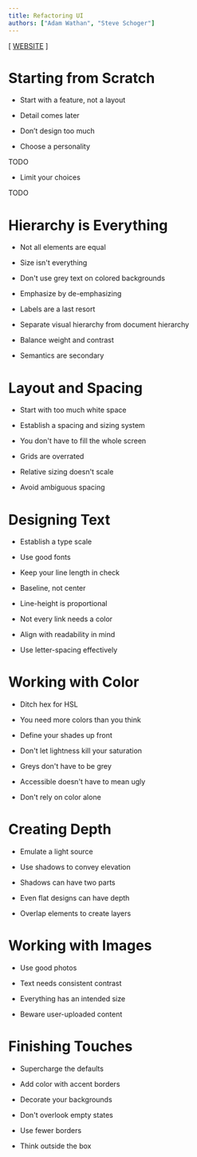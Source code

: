 ```yaml
---
title: Refactoring UI
authors: ["Adam Wathan", "Steve Schoger"]
---
```


[ [WEBSITE](https://www.refactoringui.com) ]

# Starting from Scratch

- Start with a feature, not a layout

- Detail comes later

- Don’t design too much

<mimor src="refactoring-ui/01-starting-from-scratch.mimor" />

- Choose a personality

TODO

<mimor src="refactoring-ui/01.4-choose-a-personality.mimor" />

- Limit your choices

TODO

<mimor src="refactoring-ui/01.5-limit-your-choices.mimor" />

# Hierarchy is Everything

- Not all elements are equal

- Size isn't everything

- Don't use grey text on colored backgrounds

- Emphasize by de-emphasizing

- Labels are a last resort

- Separate visual hierarchy from document hierarchy

- Balance weight and contrast

- Semantics are secondary

# Layout and Spacing

- Start with too much white space

- Establish a spacing and sizing system

- You don't have to fill the whole screen

- Grids are overrated

- Relative sizing doesn't scale

- Avoid ambiguous spacing

# Designing Text

- Establish a type scale

- Use good fonts

- Keep your line length in check

- Baseline, not center

- Line-height is proportional

- Not every link needs a color

- Align with readability in mind

- Use letter-spacing effectively

# Working with Color

- Ditch hex for HSL

- You need more colors than you think

- Define your shades up front

- Don't let lightness kill your saturation

- Greys don't have to be grey

- Accessible doesn't have to mean ugly

- Don't rely on color alone

# Creating Depth

- Emulate a light source

- Use shadows to convey elevation

- Shadows can have two parts

- Even flat designs can have depth

- Overlap elements to create layers

# Working with Images

- Use good photos

- Text needs consistent contrast

- Everything has an intended size

- Beware user-uploaded content

# Finishing Touches

- Supercharge the defaults

- Add color with accent borders

- Decorate your backgrounds

- Don't overlook empty states

- Use fewer borders

- Think outside the box
